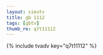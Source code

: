 ```yaml
--- 
layout: sieutv
title: gb 1112
tags: [gbtv]
thumb_re: q7t11112
---
```

{% include tvadv key="q7t11112" %} 
